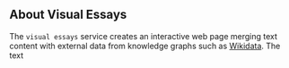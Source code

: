 ## About Visual Essays

The `visual essays` service creates an interactive web page merging text content with external data from knowledge graphs such as [Wikidata](https://www.wikidata.org).  The text
<!--stackedit_data:
eyJoaXN0b3J5IjpbLTIwNzU5ODk3NTFdfQ==
-->